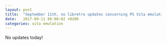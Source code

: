 ```yaml
---
layout: post
title:  "September 11th, no libretro updates concerning PS Vita emulation and emulators"
date:   2017-09-11 06:00:02 +0200
categories: vita emulation
---
```


No updates today!
